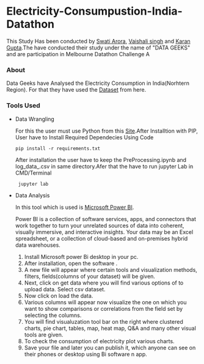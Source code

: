 # Electricity-Consumpustion-India-Datathon

This Study Has been conducted by [Swati Arora](https://www.linkedin.com/in/swati-arora-59515213a/), [Vaishali singh](https://www.linkedin.com/in/vaishali-singh-997s/) and [Karan Gupta](https://www.linkedin.com/in/karangupta26/).The have conducted their study under the name of "DATA GEEKS" and are participation in Melbourne Datathon Challenge A

### About 

Data Geeks have Analysed the Electricity Consumption in India(Norhtern Region). For that they have used the [Dataset](https://www.kaggle.com/twinkle0705/state-wise-power-consumption-in-india) from here.

### Tools Used
- Data Wrangling

    For this the user must use Python from this [Site](https://www.python.org/downloads/).After Installtion with PIP, User have to Install Required Dependecies Using Code

      pip install -r requirements.txt
      
    After installation the user have to keep the PreProcessing.ipynb and log_data_.csv in same directory.Afer that the have to run jupyter Lab in CMD/Terminal
    
       jupyter lab
 
 - Data Analysis
     
     In this tool which is used is [Microsoft Power BI](https://powerbi.microsoft.com/en-us/).
     
     Power BI is a collection of software services, apps, and connectors that work together to turn your unrelated sources of data into coherent, visually immersive, and         interactive insights. Your data may be an Excel spreadsheet, or a collection of cloud-based and on-premises hybrid data warehouses.
      1. Install Microsoft power Bi desktop in your pc. 
      2. After installation,  open the software . 
      3. A new file will appear where certain tools and visualization methods, filters, fields(columns of your dataset) will be given. 
      4. Next, click on get data where you will find various options of to upload data. Select csv dataset. 
      5. Now click on load the data.
      6. Various columns will appear now visualize the one on which you want to show comparisons or correlations from the field set by selecting the columns. 
      7. You will find visualuzation tool bar on the right where clustered charts, pie chart, tables, map, heat map, Q&A and many other visual tools are given. 
      8. To check the consumption of electricity plot various charts. 
      9. Save your file and later you can publish it, which anyone can see on their phones or desktop using Bi software n app.

